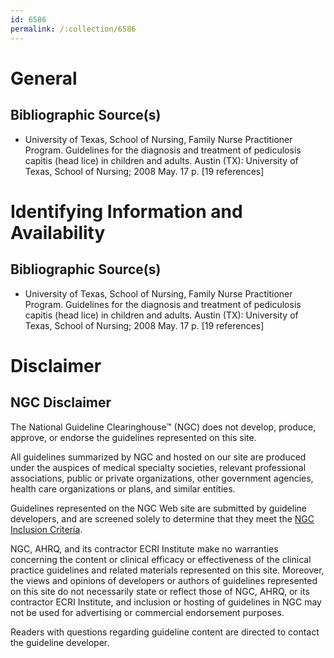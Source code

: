 ```yaml
---
id: 6586
permalink: /:collection/6586
---
```


# General

## Bibliographic Source(s)

- University of Texas, School of Nursing, Family Nurse Practitioner Program. Guidelines for the diagnosis and treatment of pediculosis capitis (head lice) in children and adults. Austin (TX): University of Texas, School of Nursing; 2008 May. 17 p. [19 references]

# Identifying Information and Availability

## Bibliographic Source(s)

- University of Texas, School of Nursing, Family Nurse Practitioner Program. Guidelines for the diagnosis and treatment of pediculosis capitis (head lice) in children and adults. Austin (TX): University of Texas, School of Nursing; 2008 May. 17 p. [19 references]

# Disclaimer

## NGC Disclaimer

The National Guideline Clearinghouse™ (NGC) does not develop, produce, approve, or endorse the guidelines represented on this site.

All guidelines summarized by NGC and hosted on our site are produced under the auspices of medical specialty societies, relevant professional associations, public or private organizations, other government agencies, health care organizations or plans, and similar entities.

Guidelines represented on the NGC Web site are submitted by guideline developers, and are screened solely to determine that they meet the [NGC Inclusion Criteria](/help-and-about/summaries/inclusion-criteria).

NGC, AHRQ, and its contractor ECRI Institute make no warranties concerning the content or clinical efficacy or effectiveness of the clinical practice guidelines and related materials represented on this site. Moreover, the views and opinions of developers or authors of guidelines represented on this site do not necessarily state or reflect those of NGC, AHRQ, or its contractor ECRI Institute, and inclusion or hosting of guidelines in NGC may not be used for advertising or commercial endorsement purposes.

Readers with questions regarding guideline content are directed to contact the guideline developer.

